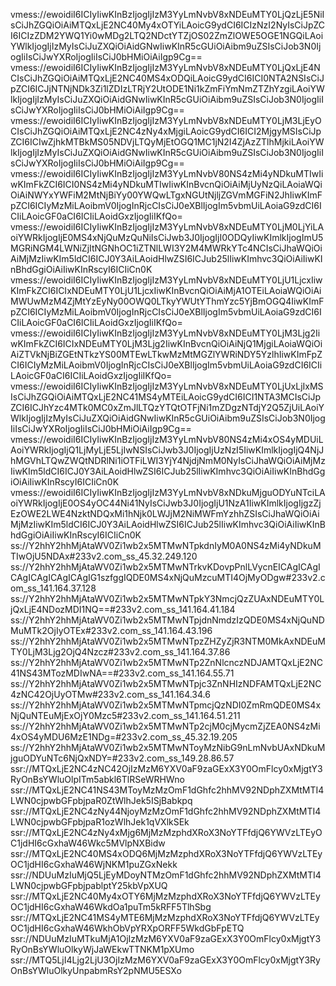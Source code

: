 vmess://ewoidiI6ICIyIiwKInBzIjogIjIzM3YyLmNvbV8xNDEuMTY0LjQzLjE5NiIsCiJhZGQiOiAiMTQxLjE2NC40My4xOTYiLAoicG9ydCI6ICIzNzI2NyIsCiJpZCI6ICIzZDM2YWQ1Yi0wMDg2LTQ2NDctYTZjOS02ZmZlOWE5OGE1NGQiLAoiYWlkIjogIjIzMyIsCiJuZXQiOiAidGNwIiwKInR5cGUiOiAibm9uZSIsCiJob3N0IjogIiIsCiJwYXRoIjogIiIsCiJ0bHMiOiAiIgp9Cg==
vmess://ewoidiI6ICIyIiwKInBzIjogIjIzM3YyLmNvbV8xNDEuMTY0LjQxLjE4NCIsCiJhZGQiOiAiMTQxLjE2NC40MS4xODQiLAoicG9ydCI6ICI0NTA2NSIsCiJpZCI6ICJjNTNjNDk3Zi1lZDIzLTRjY2UtODE1Ni1kZmFiYmNmZTZhYzgiLAoiYWlkIjogIjIzMyIsCiJuZXQiOiAidGNwIiwKInR5cGUiOiAibm9uZSIsCiJob3N0IjogIiIsCiJwYXRoIjogIiIsCiJ0bHMiOiAiIgp9Cg==
vmess://ewoidiI6ICIyIiwKInBzIjogIjIzM3YyLmNvbV8xNDEuMTY0LjM3LjEyOCIsCiJhZGQiOiAiMTQxLjE2NC4zNy4xMjgiLAoicG9ydCI6ICI2MjgyMSIsCiJpZCI6ICIwZjhkMTBkMS05NDVjLTQyMjEtOGQ1MC1jN2I4ZjAzZTlhMjkiLAoiYWlkIjogIjIzMyIsCiJuZXQiOiAidGNwIiwKInR5cGUiOiAibm9uZSIsCiJob3N0IjogIiIsCiJwYXRoIjogIiIsCiJ0bHMiOiAiIgp9Cg==
vmess://ewoidiI6ICIyIiwKInBzIjogIjIzM3YyLmNvbV80NS4zMi4yNDkuMTIwIiwKImFkZCI6ICI0NS4zMi4yNDkuMTIwIiwKInBvcnQiOiAiMjUyNzQiLAoiaWQiOiAiNWYxYWFiM2MtNjBiYy00YWQwLTgxNGUtNjljZGVmMGFiN2JhIiwKImFpZCI6ICIyMzMiLAoibmV0IjogInRjcCIsCiJ0eXBlIjogIm5vbmUiLAoiaG9zdCI6ICIiLAoicGF0aCI6ICIiLAoidGxzIjogIiIKfQo=
vmess://ewoidiI6ICIyIiwKInBzIjogIjIzM3YyLmNvbV8xNDEuMTY0LjM0LjYiLAoiYWRkIjogIjE0MS4xNjQuMzQuNiIsCiJwb3J0IjogIjI0ODQyIiwKImlkIjogImU5MGRiNGM4LWNiZjItNGNhOC1iZTNlLWI3Y2M4MWRkYTc4NCIsCiJhaWQiOiAiMjMzIiwKIm5ldCI6ICJ0Y3AiLAoidHlwZSI6ICJub25lIiwKImhvc3QiOiAiIiwKInBhdGgiOiAiIiwKInRscyI6ICIiCn0K
vmess://ewoidiI6ICIyIiwKInBzIjogIjIzM3YyLmNvbV8xNDEuMTY0LjU1LjcxIiwKImFkZCI6ICIxNDEuMTY0LjU1LjcxIiwKInBvcnQiOiAiMjA1OTEiLAoiaWQiOiAiMWUwMzM4ZjMtYzEyNy00OWQ0LTkyYWUtYThmYzc5YjBmOGQ4IiwKImFpZCI6ICIyMzMiLAoibmV0IjogInRjcCIsCiJ0eXBlIjogIm5vbmUiLAoiaG9zdCI6ICIiLAoicGF0aCI6ICIiLAoidGxzIjogIiIKfQo=
vmess://ewoidiI6ICIyIiwKInBzIjogIjIzM3YyLmNvbV8xNDEuMTY0LjM3Ljg2IiwKImFkZCI6ICIxNDEuMTY0LjM3Ljg2IiwKInBvcnQiOiAiNjQ1MjgiLAoiaWQiOiAiZTVkNjBiZGEtNTkzYS00MTEwLTkwMzMtMGZlYWRiNDY5YzlhIiwKImFpZCI6ICIyMzMiLAoibmV0IjogInRjcCIsCiJ0eXBlIjogIm5vbmUiLAoiaG9zdCI6ICIiLAoicGF0aCI6ICIiLAoidGxzIjogIiIKfQo=
vmess://ewoidiI6ICIyIiwKInBzIjogIjIzM3YyLmNvbV8xNDEuMTY0LjUxLjIxMSIsCiJhZGQiOiAiMTQxLjE2NC41MS4yMTEiLAoicG9ydCI6ICI1NTA3MCIsCiJpZCI6ICJhYzc4MTk0MC0xZmJlLTQzYTQtOTFjNi1mZDgzNTdjY2Q5ZjUiLAoiYWlkIjogIjIzMyIsCiJuZXQiOiAidGNwIiwKInR5cGUiOiAibm9uZSIsCiJob3N0IjogIiIsCiJwYXRoIjogIiIsCiJ0bHMiOiAiIgp9Cg==
vmess://ewoidiI6ICIyIiwKInBzIjogIjIzM3YyLmNvbV80NS4zMi4xOS4yMDUiLAoiYWRkIjogIjQ1LjMyLjE5LjIwNSIsCiJwb3J0IjogIjUzNzI5IiwKImlkIjogIjQ4NjJhMGVhLTQwZWQtNDRlNi1iOTFiLWI3YjY4NjdjNmM0NyIsCiJhaWQiOiAiMjMzIiwKIm5ldCI6ICJ0Y3AiLAoidHlwZSI6ICJub25lIiwKImhvc3QiOiAiIiwKInBhdGgiOiAiIiwKInRscyI6ICIiCn0K
vmess://ewoidiI6ICIyIiwKInBzIjogIjIzM3YyLmNvbV8xNDkuMjguODYuNTciLAoiYWRkIjogIjE0OS4yOC44Ni41NyIsCiJwb3J0IjogIjU1NzA1IiwKImlkIjogIjgzZjEzOWE2LWE4NzktNDQxMi1hNjk0LWJjM2NiMWFmYzhhZSIsCiJhaWQiOiAiMjMzIiwKIm5ldCI6ICJ0Y3AiLAoidHlwZSI6ICJub25lIiwKImhvc3QiOiAiIiwKInBhdGgiOiAiIiwKInRscyI6ICIiCn0K
ss://Y2hhY2hhMjAtaWV0Zi1wb2x5MTMwNTpkdnIyM0A0NS4zMi4yNDkuMTIwOjU5NDAx#233v2.com_ss_45.32.249.120
ss://Y2hhY2hhMjAtaWV0Zi1wb2x5MTMwNTrkvKDovpPnlLVycnEICAgICAgICAgICAgICAgICAgIG1szfggIQDE0MS4xNjQuMzcuMTI4OjMyODgw#233v2.com_ss_141.164.37.128
ss://Y2hhY2hhMjAtaWV0Zi1wb2x5MTMwNTpkY3NmcjQzZUAxNDEuMTY0LjQxLjE4NDozMDI1NQ==#233v2.com_ss_141.164.41.184
ss://Y2hhY2hhMjAtaWV0Zi1wb2x5MTMwNTpjdnNmdzIzQDE0MS4xNjQuNDMuMTk2OjIyOTEx#233v2.com_ss_141.164.43.196
ss://Y2hhY2hhMjAtaWV0Zi1wb2x5MTMwNTpzZHZyZjR3NTM0MkAxNDEuMTY0LjM3Ljg2OjQ4Nzcz#233v2.com_ss_141.164.37.86
ss://Y2hhY2hhMjAtaWV0Zi1wb2x5MTMwNTp2ZnNlcnczNDJAMTQxLjE2NC41NS43MTozMDIwNA==#233v2.com_ss_141.164.55.71
ss://Y2hhY2hhMjAtaWV0Zi1wb2x5MTMwNTpjc3ZnNHIzNDFAMTQxLjE2NC4zNC42OjUyOTMw#233v2.com_ss_141.164.34.6
ss://Y2hhY2hhMjAtaWV0Zi1wb2x5MTMwNTpmcjQzNDI0ZmRmQDE0MS4xNjQuNTEuMjExOjY0Mzc5#233v2.com_ss_141.164.51.211
ss://Y2hhY2hhMjAtaWV0Zi1wb2x5MTMwNTp2cjM0cjMycmZjZEA0NS4zMi4xOS4yMDU6MzE1NDg=#233v2.com_ss_45.32.19.205
ss://Y2hhY2hhMjAtaWV0Zi1wb2x5MTMwNToyMzNibG9nLmNvbUAxNDkuMjguODYuNTc6NjQxNDY=#233v2.com_ss_149.28.86.57
ssr://MTQxLjE2NC4zNC42OjIzMzM6YXV0aF9zaGExX3Y0OmFlcy0xMjgtY3RyOnBsYWluOlpITm5abkl6TlRSeWRHWno
ssr://MTQxLjE2NC41NS43MToyMzMzOmF1dGhfc2hhMV92NDphZXMtMTI4LWN0cjpwbGFpbjpaR0ZtWlhJek5ISjBabkpq
ssr://MTQxLjE2NC4zNy44NjoyMzMzOmF1dGhfc2hhMV92NDphZXMtMTI4LWN0cjpwbGFpbjpaR1ozWlhJek1qVXlkSEk
ssr://MTQxLjE2NC4zNy4xMjg6MjMzMzphdXRoX3NoYTFfdjQ6YWVzLTEyOC1jdHI6cGxhaW46Wkc5MVlpNXBidw
ssr://MTQxLjE2NC40MS4xODQ6MjMzMzphdXRoX3NoYTFfdjQ6YWVzLTEyOC1jdHI6cGxhaW46WjNKM1puZGxNekk
ssr://NDUuMzIuMjQ5LjEyMDoyNTMzOmF1dGhfc2hhMV92NDphZXMtMTI4LWN0cjpwbGFpbjpablptY25kbVpXUQ
ssr://MTQxLjE2NC40My4xOTY6MjMzMzphdXRoX3NoYTFfdjQ6YWVzLTEyOC1jdHI6cGxhaW46WkdOa1puTm5kRFF5TlhSbg
ssr://MTQxLjE2NC41MS4yMTE6MjMzMzphdXRoX3NoYTFfdjQ6YWVzLTEyOC1jdHI6cGxhaW46WkhObVpYRXpORFF5WkdGbFpETQ
ssr://NDUuMzIuMTkuMjA1OjIzMzM6YXV0aF9zaGExX3Y0OmFlcy0xMjgtY3RyOnBsYWluOlkyWjJaWEkwTTNKM1pXUmo
ssr://MTQ5LjI4Ljg2LjU3OjIzMzM6YXV0aF9zaGExX3Y0OmFlcy0xMjgtY3RyOnBsYWluOlkyUnpabmRsY2pNMU5ESXo

